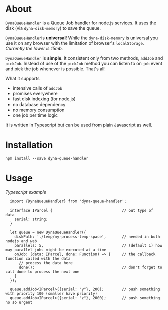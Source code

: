 ﻿# About

`DynaQueueHandler` is a Queue Job handler for node.js services. It uses the disk (via `dyna-disk-memory`) to save the queue.

`DynaQueueHandler`is **universal**! While the `dyna-disk-memory` is universal you use it on any browser with the limitation of browser's `localStorage`. _Currently the lower is 15mb._

`DynaQueueHandler` is **simple**. It consistent only from two methods, `addJob` and `pickJob`. Instead of use of the `pickJob` method you can listen to on `job` event and pick the job whenever is possible. That's all!

What it supports

- intensive calls of `addJob`
- promises everywhere
- fast disk indexing (for node.js)
- no database dependency
- no memory consumption
- one job per time logic

It is written in Typescript but can be used from plain Javascript as well.

# Installation

`npm install --save dyna-queue-handler`

# Usage
_Typescript example_

```
  import {DynaQueueHandler} from 'dyna-queue-handler';

  interface IParcel {                               // out type of data
    serial: string;
  }

  let queue = new DynaQueueHandler({
    diskPath: './temp/my-process-temp-space',       // needed in both nodejs and web
    parallels: 5,                                   // (default 1) how may parallel jobs might be executed at a time
    onJob: (data: IParcel, done: Function) => {     // the callback function called with the data
      // process the data here
      done():                                       // don't forget to call done to process the next one
    }
  });

  queue.addJob<IParcel>({serial: "y"}, 200);        // push something with priority 100 (smaller have priority)
  queue.addJob<IParcel>({serial: "z"}, 2000);       // push something no so urgent

```
